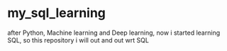 # my_sql_learning
after Python, Machine learning and Deep learning, now i started learning SQL, so this repository i will out and out wrt SQL
